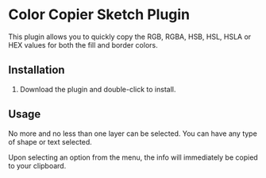 # Color Copier Sketch Plugin

This plugin allows you to quickly copy the RGB, RGBA, HSB, HSL, HSLA or HEX values for both the
fill and border colors.

## Installation
1. Download the plugin and double-click to install.

## Usage
No more and no less than one layer can be selected. You can have any type of
shape or text selected.

Upon selecting an option from the menu, the info will immediately be copied to your clipboard.
